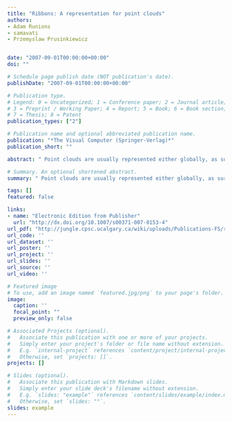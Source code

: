 ```yaml
---
title: "Ribbons: A representation for point clouds"
authors:
- Adam Runions
- samavati
- Przemyslaw Prusinkiewicz


date: "2007-09-01T00:00:00+00:00"
doi: ""

# Schedule page publish date (NOT publication's date).
publishDate: "2007-09-01T00:00:00+00:00"

# Publication type.
# Legend: 0 = Uncategorized; 1 = Conference paper; 2 = Journal article;
# 3 = Preprint / Working Paper; 4 = Report; 5 = Book; 6 = Book section;
# 7 = Thesis; 8 = Patent
publication_types: ["2"]

# Publication name and optional abbreviated publication name.
publication: "*The Visual Computer (Springer-Verlag)*"
publication_short: ""

abstract: " Point clouds are usually represented either globally, as surfaces, or locally, as sets of points with small neighbourhoods. We propose an intermediate representation, called ribbons, which is obtained by partitioning a point cloud into one-dimensional strips. This representation is well suited to the placement of strokes in non-photorealistic rendering, and can be visualized efficiently using quad strips. Methods for performing hatching, cross-hatching, and silhouette renderings are presented. Ribbons also allow for the application of curve-based operations to the point cloud. "

# Summary. An optional shortened abstract.
summary: " Point clouds are usually represented either globally, as surfaces, or locally, as sets of points with small neighbourhoods. We propose an intermediate representation, called ribbons, which is obtained by partitioning a point cloud into one-dimensional strips. This representation is well suited to the placement of strokes in non-photorealistic rendering, and can be visualized efficiently using quad strips. Methods for performing hatching, cross-hatching, and silhouette renderings are presented. ..."

tags: []
featured: false

links:
- name: "Electronic Edition from Publisher"
  url: "http://dx.doi.org/10.1007/s00371-007-0153-4"
url_pdf: "http://jungle.cpsc.ucalgary.ca/wiki/uploads/Publications-FS/ribbons-tvc2007-runions.pdf"
url_code: ''
url_dataset: ''
url_poster: ''
url_project: ''
url_slides: ''
url_source: ''
url_video: ''

# Featured image
# To use, add an image named `featured.jpg/png` to your page's folder. 
image:
  caption: ''
  focal_point: ""
  preview_only: false

# Associated Projects (optional).
#   Associate this publication with one or more of your projects.
#   Simply enter your project's folder or file name without extension.
#   E.g. `internal-project` references `content/project/internal-project/index.md`.
#   Otherwise, set `projects: []`.
projects: []

# Slides (optional).
#   Associate this publication with Markdown slides.
#   Simply enter your slide deck's filename without extension.
#   E.g. `slides: "example"` references `content/slides/example/index.md`.
#   Otherwise, set `slides: ""`.
slides: example
---
```

